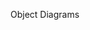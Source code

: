 <span id="title">Object Diagrams</span>

<div id="body">

<include src="introduction/unit-inParent-asPanel.md" boilerplate />
<include src="objects/unit-inParent-asPanel.md" boilerplate />
<include src="associations/unit-inParent-asPanel.md" boilerplate />

</div>